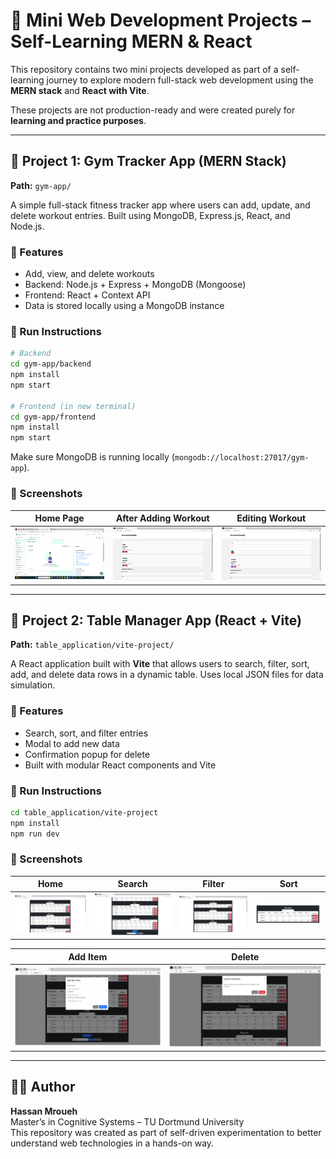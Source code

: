 # 🧪 Mini Web Development Projects – Self-Learning MERN & React

This repository contains two mini projects developed as part of a self-learning journey to explore modern full-stack web development using the **MERN stack** and **React with Vite**.

These projects are not production-ready and were created purely for **learning and practice purposes**.

---

## 📁 Project 1: Gym Tracker App (MERN Stack)

**Path:** `gym-app/`

A simple full-stack fitness tracker app where users can add, update, and delete workout entries. Built using MongoDB, Express.js, React, and Node.js.

### 🔧 Features
- Add, view, and delete workouts
- Backend: Node.js + Express + MongoDB (Mongoose)
- Frontend: React + Context API
- Data is stored locally using a MongoDB instance

### 🚀 Run Instructions
```bash
# Backend
cd gym-app/backend
npm install
npm start

# Frontend (in new terminal)
cd gym-app/frontend
npm install
npm start
```

Make sure MongoDB is running locally (`mongodb://localhost:27017/gym-app`).

### 📸 Screenshots

| Home Page | After Adding Workout | Editing Workout |
|-----------|----------------------|-----------------|
| ![Home](./gym-app/screenshots_gym_app/home_page.png) | ![Add](./gym-app/screenshots_gym_app/after_adding_workouts.png) | ![Edit](./gym-app/screenshots_gym_app/editing_workout.png) |

---

## 📁 Project 2: Table Manager App (React + Vite)

**Path:** `table_application/vite-project/`

A React application built with **Vite** that allows users to search, filter, sort, add, and delete data rows in a dynamic table. Uses local JSON files for data simulation.

### 🔧 Features
- Search, sort, and filter entries
- Modal to add new data
- Confirmation popup for delete
- Built with modular React components and Vite

### 🚀 Run Instructions
```bash
cd table_application/vite-project
npm install
npm run dev
```

### 📸 Screenshots

| Home | Search | Filter | Sort |
|------|--------|--------|------|
| ![Home](./table_application/screenshots/home.png) | ![Search](./table_application/screenshots/search.png) | ![Filter](./table_application/screenshots/filter.png) | ![Sort](./table_application/screenshots/sort_feature.png) |

| Add Item | Delete |
|----------|--------|
| ![Add](./table_application/screenshots/add_new_item.png) | ![Delete](./table_application/screenshots/delete_feature.png) |

---

## 👨‍💻 Author

**Hassan Mroueh**  
Master’s in Cognitive Systems – TU Dortmund University  
This repository was created as part of self-driven experimentation to better understand web technologies in a hands-on way.
